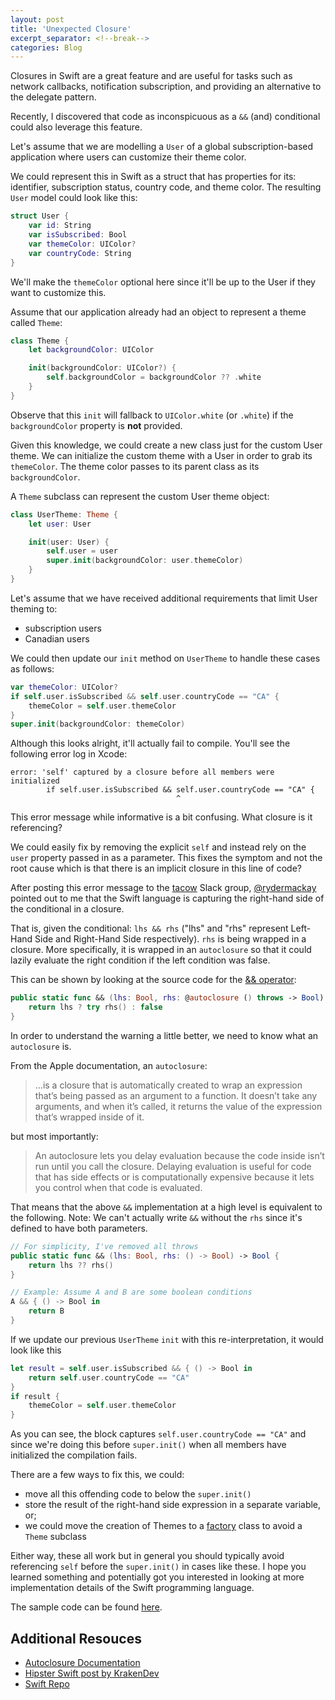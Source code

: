 ```yaml
---
layout: post
title: 'Unexpected Closure'
excerpt_separator: <!--break-->
categories: Blog
---
```


Closures in Swift are a great feature and are useful for tasks such as network callbacks, notification subscription, and providing an alternative to the delegate pattern.

Recently, I discovered that code as inconspicuous as a `&&` (and) conditional could also leverage this feature.

<!--break-->

Let's assume that we are modelling a `User` of a global subscription-based application where users can customize their theme color.

We could represent this in Swift as a struct that has properties for its: identifier, subscription status, country code, and theme color.
The resulting `User` model could look like this:
```swift
struct User {
    var id: String
    var isSubscribed: Bool
    var themeColor: UIColor?
    var countryCode: String
}
```

We'll make the `themeColor` optional here since it'll be up to the User if they want to customize this.

Assume that our application already had an object to represent a theme called `Theme`:

```swift
class Theme {
    let backgroundColor: UIColor

    init(backgroundColor: UIColor?) {
        self.backgroundColor = backgroundColor ?? .white
    }
}
```

Observe that this `init` will fallback to `UIColor.white` (or `.white`) if the `backgroundColor` property is **not** provided.

Given this knowledge, we could create a new class just for the custom User theme.
We can initialize the custom theme with a User in order to grab its `themeColor`. The theme color passes to its parent class as its `backgroundColor`.

A `Theme` subclass can represent the custom User theme object:
```swift
class UserTheme: Theme {
    let user: User

    init(user: User) {
        self.user = user
        super.init(backgroundColor: user.themeColor)
    }
}
```

Let's assume that we have received additional requirements that limit User theming to:
- subscription users
- Canadian users

We could then update our `init` method on `UserTheme` to handle these cases as follows:
```swift
var themeColor: UIColor?
if self.user.isSubscribed && self.user.countryCode == "CA" {
    themeColor = self.user.themeColor
}
super.init(backgroundColor: themeColor)
```

Although this looks alright, it'll actually fail to compile. You'll see the following error log in Xcode:
```
error: 'self' captured by a closure before all members were initialized
        if self.user.isSubscribed && self.user.countryCode == "CA" {
                                     ^
```

This error message while informative is a bit confusing. What closure is it referencing?

We could easily fix by removing the explicit `self` and instead rely on the `user` property passed in as a parameter. This fixes the symptom and not the root cause which is that there is an implicit closure in this line of code?

After posting this error message to the [tacow](https://www.meetup.com/tacow-org/) Slack group, [@rydermackay](https://twitter.com/rydermackay) pointed out to me that the Swift language is capturing the right-hand side of the conditional in a closure.

That is, given the conditional: `lhs && rhs` ("lhs" and "rhs" represent Left-Hand Side and Right-Hand Side respectively). `rhs` is being wrapped in a closure. More specifically, it is wrapped in an `autoclosure` so that it could lazily evaluate the right condition if the left condition was false.

This can be shown by looking at the source code for the [&& operator](https://github.com/apple/swift/blob/7f105e4e3a994e6ac87860d5bd7bf9942c52b4bb/stdlib/public/core/Bool.swift#L289):
```swift
public static func && (lhs: Bool, rhs: @autoclosure () throws -> Bool) rethrows -> Bool {
    return lhs ? try rhs() : false
}
```

In order to understand the warning a little better, we need to know what an `autoclosure` is.

From the Apple documentation, an `autoclosure`:

> ...is a closure that is automatically created to wrap an expression that’s being passed as an argument to a function. It doesn’t take any arguments, and when it’s called, it returns the value of the expression that’s wrapped inside of it.

but most importantly:

> An autoclosure lets you delay evaluation because the code inside isn’t run until you call the closure. Delaying evaluation is useful for code that has side effects or is computationally expensive because it lets you control when that code is evaluated.


That means that the above `&&` implementation at a high level is equivalent to the following. Note: We can't actually write `&&` without the `rhs` since it's defined to have both parameters.

```swift
// For simplicity, I've removed all throws
public static func && (lhs: Bool, rhs: () -> Bool) -> Bool {
    return lhs ?? rhs()
}

// Example: Assume A and B are some boolean conditions
A && { () -> Bool in
    return B
}
```

If we update our previous `UserTheme` `init` with this re-interpretation, it would look like this

```swift
let result = self.user.isSubscribed && { () -> Bool in
    return self.user.countryCode == "CA"
}
if result {
    themeColor = self.user.themeColor
}
```

As you can see, the block captures `self.user.countryCode == "CA"` and since we're doing this before `super.init()` when all members have initialized the compilation fails.

There are a few ways to fix this, we could:
- move all this offending code to below the `super.init()`
- store the result of the right-hand side expression in a separate variable, or;
- we could move the creation of Themes to a [factory](https://en.wikipedia.org/wiki/Factory_method_pattern) class to avoid a `Theme` subclass

Either way, these all work but in general you should typically avoid referencing `self` before the `super.init()` in cases like these.
I hope you learned something and potentially got you interested in looking at more implementation details of the Swift programming language.

The sample code can be found [here](https://github.com/ajfigueroa/blog-code/tree/master/posts/3-Unexpected-Closure.playground).

## Additional Resouces

- [Autoclosure Documentation](https://docs.swift.org/swift-book/LanguageGuide/Closures.html#ID543)
- [Hipster Swift post by KrakenDev](https://krakendev.io/blog/hipster-swift#autoclosure)
- [Swift Repo](https://github.com/apple/swift)
